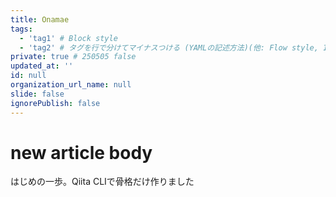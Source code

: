 ```yaml
---
title: Onamae
tags:
  - 'tag1' # Block style
  - 'tag2' # タグを行で分けてマイナスつける (YAMLの記述方法)(他: Flow style, 1行にまとめる, マイナスでなくカギカッコを使う)
private: true # 250505 false
updated_at: ''
id: null
organization_url_name: null
slide: false
ignorePublish: false
---
```

# new article body

はじめの一歩。Qiita CLIで骨格だけ作りました
